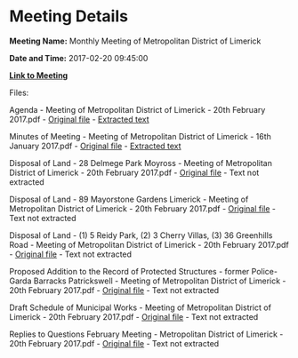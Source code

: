 # Meeting Details

**Meeting Name:** Monthly Meeting of Metropolitan District of Limerick

**Date and Time:** 2017-02-20 09:45:00

**[Link to Meeting](https://www.limerick.ie/council/whats-on/monthly-meeting-metropolitan-district-limerick-4)**

Files: 

Agenda - Meeting of Metropolitan District of Limerick - 20th February 2017.pdf - [Original file](https://beta.limerick.ie/sites/default/files/media/documents/2017-04/00_agenda_20th_february2c_2017.pdf) - [Extracted text](./Agenda%20-%20Meeting%20of%20Metropolitan%20District%20of%20Limerick%20-%2020th%20February%202017.md)

Minutes of Meeting - Meeting of Metropolitan District of Limerick - 16th January 2017.pdf - [Original file](https://beta.limerick.ie/sites/default/files/media/documents/2017-04/01_minutes_of_meeting_16th_january2c_2017.pdf) - [Extracted text](./Minutes%20of%20Meeting%20-%20Meeting%20of%20Metropolitan%20District%20of%20Limerick%20-%2016th%20January%202017.md)

Disposal of Land - 28 Delmege Park Moyross - Meeting of Metropolitan District of Limerick - 20th February 2017.pdf - [Original file](https://beta.limerick.ie/sites/default/files/media/documents/2017-04/02_a_disposal_of_land_-_28_delmege_park2c_moyross.pdf) - Text not extracted

Disposal of Land - 89 Mayorstone Gardens Limerick - Meeting of Metropolitan District of Limerick - 20th February 2017.pdf - [Original file](https://beta.limerick.ie/sites/default/files/media/documents/2017-04/02_b_disposal_of_land_-_89_mayorstone_gardens2c_limerick.pdf) - Text not extracted

Disposal of Land - (1) 5 Reidy Park, (2) 3 Cherry Villas, (3) 36 Greenhills Road - Meeting of Metropolitan District of Limerick - 20th February 2017.pdf - [Original file](https://beta.limerick.ie/sites/default/files/media/documents/2017-04/02_c_123_disposal_of_land_-_5_reidy_park2c_3_cherry_villas2c_36_greenhills_road.pdf) - Text not extracted

Proposed Addition to the Record of Protected Structures - former Police-Garda Barracks Patrickswell - Meeting of Metropolitan District of Limerick - 20th February 2017.pdf - [Original file](https://beta.limerick.ie/sites/default/files/media/documents/2017-04/03_proposed_addition_to_the_record_of_protected_structures_-_former_police-garda_barracks2c_p.pdf) - Text not extracted

Draft Schedule of Municipal Works - Meeting of Metropolitan District of Limerick - 20th February 2017.pdf - [Original file](https://beta.limerick.ie/sites/default/files/media/documents/2017-04/04_draft_schedule_of_municipal_works.pdf) - Text not extracted

Replies to Questions February Meeting - Metropolitan District of Limerick - 20th February 2017.pdf - [Original file](https://beta.limerick.ie/sites/default/files/media/documents/2017-04/replies_to_questions_february_meeting_-_metropolitan_district_of_limerick.pdf) - Text not extracted

